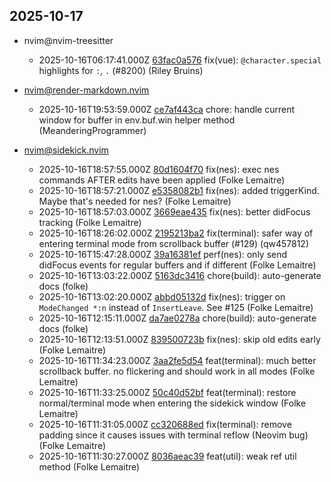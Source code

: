 ## 2025-10-17

* nvim@nvim-treesitter
  - 2025-10-16T06:17:41.000Z [63fac0a576](https://github.com/nvim-treesitter/nvim-treesitter/commit/63fac0a576bc78a4790cbcce24646cca860bc8c1) fix(vue): `@character.special` highlights for `:`, `.` (#8200) (Riley Bruins)

* nvim@render-markdown.nvim
  - 2025-10-16T19:53:59.000Z [ce7af443ca](https://github.com/MeanderingProgrammer/render-markdown.nvim/commit/ce7af443ca95fdc9dea2a412b9213c211255a1c0) chore: handle current window for buffer in env.buf.win helper method (MeanderingProgrammer)

* nvim@sidekick.nvim
  - 2025-10-16T18:57:55.000Z [80d1604f70](https://github.com/folke/sidekick.nvim/commit/80d1604f7081cb6f72f6985af133dced8db5c5a8) fix(nes): exec nes commands AFTER edits have been applied (Folke Lemaitre)
  - 2025-10-16T18:57:21.000Z [e5358082b1](https://github.com/folke/sidekick.nvim/commit/e5358082b1c58608d3ed1260f7c4f9841b632ae6) fix(nes): added triggerKind. Maybe that's needed for nes? (Folke Lemaitre)
  - 2025-10-16T18:57:03.000Z [3669eae435](https://github.com/folke/sidekick.nvim/commit/3669eae4354f9fdd479ff285877f610bb95dfdd5) fix(nes): better didFocus tracking (Folke Lemaitre)
  - 2025-10-16T18:26:02.000Z [2195213ba2](https://github.com/folke/sidekick.nvim/commit/2195213ba29be1a5178e502076c1102958bd7283) fix(terminal): safer way of entering terminal mode from scrollback buffer (#129) (qw457812)
  - 2025-10-16T15:47:28.000Z [39a16381ef](https://github.com/folke/sidekick.nvim/commit/39a16381ef711a4e6ac6f95f4ba1297365889fef) perf(nes): only send didFocus events for regular buffers and if different (Folke Lemaitre)
  - 2025-10-16T13:03:22.000Z [5163dc3416](https://github.com/folke/sidekick.nvim/commit/5163dc34166c89ca3a3c103aaa20b99fb2ba22b4) chore(build): auto-generate docs (folke)
  - 2025-10-16T13:02:20.000Z [abbd05132d](https://github.com/folke/sidekick.nvim/commit/abbd05132d88e2966016e40d2184bcc930ccbc48) fix(nes): trigger on `ModeChanged *:n` instead of `InsertLeave`. See #125 (Folke Lemaitre)
  - 2025-10-16T12:15:11.000Z [da7ae0278a](https://github.com/folke/sidekick.nvim/commit/da7ae0278aa58c3d66ad65c61da3bfe364960b50) chore(build): auto-generate docs (folke)
  - 2025-10-16T12:13:51.000Z [839500723b](https://github.com/folke/sidekick.nvim/commit/839500723b578984ed6e4975b3302c8267784e81) fix(nes): skip old edits early (Folke Lemaitre)
  - 2025-10-16T11:34:23.000Z [3aa2fe5d54](https://github.com/folke/sidekick.nvim/commit/3aa2fe5d54f084cbfae591623f50cb8833a17f76) feat(terminal): much better scrollback buffer. no flickering and should work in all modes (Folke Lemaitre)
  - 2025-10-16T11:33:25.000Z [50c40d52bf](https://github.com/folke/sidekick.nvim/commit/50c40d52bf9e9f6aad0c0071fd44cc283ababf92) feat(terminal): restore normal/terminal mode when entering the sidekick window (Folke Lemaitre)
  - 2025-10-16T11:31:05.000Z [cc320688ed](https://github.com/folke/sidekick.nvim/commit/cc320688ed6015508f7b72a2770581e47ad972f6) fix(terminal): remove padding since it causes issues with terminal reflow (Neovim bug) (Folke Lemaitre)
  - 2025-10-16T11:30:27.000Z [8036aeac39](https://github.com/folke/sidekick.nvim/commit/8036aeac392666e1b39d6c664f1741e813f74d49) feat(util): weak ref util method (Folke Lemaitre)